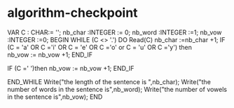 # algorithm-checkpoint
VAR
C : CHAR:= '';
nb_char :INTEGER := 0;
nb_word :INTEGER :=1;
nb_vow :INTEGER :=0;
BEGIN
WHILE (C <> '.') DO
Read(C)
nb_char :=nb_char +1;
IF (C = 'a' OR C ='i' OR C = 'e' OR C ='o' or C = 'u' OR C ='y') then   
nb_vow := nb_vow +1;
END_IF

IF (C =' ')then
nb_vow := nb_vow +1;
END_IF

END_WHILE
Write("the length of the sentence is ",nb_char);
Write("the number of words in the sentence is",nb_word);
Write("the number of vowels in the sentence is",nb_vow);
END
